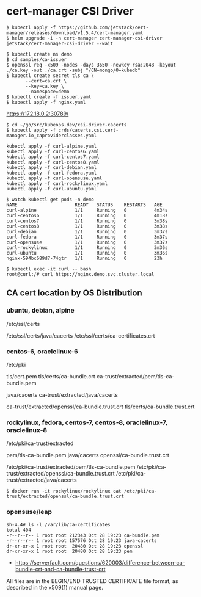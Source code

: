 # cert-manager CSI Driver

```
$ kubectl apply -f https://github.com/jetstack/cert-manager/releases/download/v1.5.4/cert-manager.yaml
$ helm upgrade -i -n cert-manager cert-manager-csi-driver jetstack/cert-manager-csi-driver --wait

$ kubectl create ns demo
$ cd samples/ca-issuer
$ openssl req -x509 -nodes -days 3650 -newkey rsa:2048 -keyout ./ca.key -out ./ca.crt -subj "/CN=mongo/O=kubedb"
$ kubectl create secret tls ca \
       --cert=ca.crt \
       --key=ca.key \
       --namespace=demo
$ kubectl create -f issuer.yaml
$ kubectl apply -f nginx.yaml
```

https://172.18.0.2:30789/

```
$ cd ~/go/src/kubeops.dev/csi-driver-cacerts
$ kubectl apply -f crds/cacerts.csi.cert-manager.io_caproviderclasses.yaml

kubectl apply -f curl-alpine.yaml
kubectl apply -f curl-centos6.yaml
kubectl apply -f curl-centos7.yaml
kubectl apply -f curl-centos8.yaml
kubectl apply -f curl-debian.yaml
kubectl apply -f curl-fedora.yaml
kubectl apply -f curl-opensuse.yaml
kubectl apply -f curl-rockylinux.yaml
kubectl apply -f curl-ubuntu.yaml

$ watch kubectl get pods -n demo
NAME                     READY   STATUS    RESTARTS   AGE
curl-alpine              1/1     Running   0          4m34s
curl-centos6             1/1     Running   0          4m18s
curl-centos7             1/1     Running   0          3m38s
curl-centos8             1/1     Running   0          3m38s
curl-debian              1/1     Running   0          3m37s
curl-fedora              1/1     Running   0          3m37s
curl-opensuse            1/1     Running   0          3m37s
curl-rockylinux          1/1     Running   0          3m36s
curl-ubuntu              1/1     Running   0          3m36s
nginx-594bc689d7-74gtr   1/1     Running   0          23h

$ kubectl exec -it curl -- bash
root@curl:/# curl https://nginx.demo.svc.cluster.local
```

## CA cert location by OS Distribution

### ubuntu, debian, alpine

/etc/ssl/certs

/etc/ssl/certs/java/cacerts
/etc/ssl/certs/ca-certificates.crt

### centos-6, oraclelinux-6

/etc/pki

tls/cert.pem
tls/certs/ca-bundle.crt
ca-trust/extracted/pem/tls-ca-bundle.pem

java/cacerts
ca-trust/extracted/java/cacerts

ca-trust/extracted/openssl/ca-bundle.trust.crt
tls/certs/ca-bundle.trust.crt

### rockylinux, fedora, centos-7, centos-8, oraclelinux-7, oraclelinux-8

/etc/pki/ca-trust/extracted

pem/tls-ca-bundle.pem
java/cacerts
openssl/ca-bundle.trust.crt

/etc/pki/ca-trust/extracted/pem/tls-ca-bundle.pem
/etc/pki/ca-trust/extracted/openssl/ca-bundle.trust.crt
/etc/pki/ca-trust/extracted/java/cacerts

```
$ docker run -it rockylinux/rockylinux cat /etc/pki/ca-trust/extracted/openssl/ca-bundle.trust.crt
```

### opensuse/leap

```
sh-4.4# ls -l /var/lib/ca-certificates
total 404
-r--r--r-- 1 root root 212343 Oct 28 19:23 ca-bundle.pem
-r--r--r-- 1 root root 157576 Oct 28 19:23 java-cacerts
dr-xr-xr-x 1 root root  20480 Oct 28 19:23 openssl
dr-xr-xr-x 1 root root  20480 Oct 28 19:23 pem
```

- https://serverfault.com/questions/620003/difference-between-ca-bundle-crt-and-ca-bundle-trust-crt

All files are in the BEGIN/END TRUSTED CERTIFICATE file format,
as described in the x509(1) manual page.
